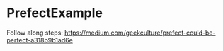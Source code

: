 # PrefectExample

Follow along steps:
https://medium.com/geekculture/prefect-could-be-perfect-a318b9b1ad6e
